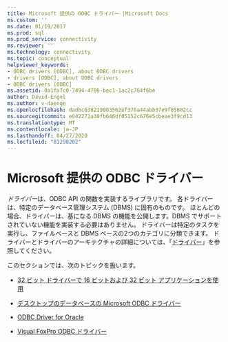 ```yaml
---
title: Microsoft 提供の ODBC ドライバー |Microsoft Docs
ms.custom: ''
ms.date: 01/19/2017
ms.prod: sql
ms.prod_service: connectivity
ms.reviewer: ''
ms.technology: connectivity
ms.topic: conceptual
helpviewer_keywords:
- ODBC drivers [ODBC], about ODBC drivers
- drivers [ODBC], about ODBC drivers
- ODBC drivers [ODBC]
ms.assetid: 0a1fa7c0-7494-4706-bec1-1ac2c764f6be
author: David-Engel
ms.author: v-daenge
ms.openlocfilehash: dadbc638219803562ef376a44abb37e9f85802cc
ms.sourcegitcommit: e042272a38fb646df05152c676e5cbeae3f9cd13
ms.translationtype: MT
ms.contentlocale: ja-JP
ms.lasthandoff: 04/27/2020
ms.locfileid: "81298202"
---
```

# <a name="microsoft-supplied-odbc-drivers"></a>Microsoft 提供の ODBC ドライバー
*ドライバー*は、ODBC API の関数を実装するライブラリです。 各ドライバーは、特定のデータベース管理システム (DBMS) に固有のものです。 ほとんどの場合、ドライバーは、基になる DBMS の機能を公開します。DBMS でサポートされていない機能を実装する必要はありません。 ドライバーは特定のタスクを実行し、ファイルベースと DBMS ベースの2つのカテゴリに分類できます。 ドライバーとドライバーのアーキテクチャの詳細については、「[ドライバー](../../odbc/reference/drivers.md)」を参照してください。  
  
 このセクションでは、次のトピックを扱います。  
  
-   [32 ビット ドライバーで 16 ビットおよび 32 ビット アプリケーションを使用](../../odbc/microsoft/using-16-bit-and-32-bit-applications-with-32-bit-drivers.md)  
  
-   [デスクトップのデータベースの Microsoft ODBC ドライバー](../../odbc/microsoft/microsoft-odbc-desktop-database-drivers.md)  
  
-   [ODBC Driver for Oracle](../../odbc/microsoft/odbc-driver-for-oracle.md)  
  
-   [Visual FoxPro ODBC ドライバー](../../odbc/microsoft/visual-foxpro-odbc-driver.md)
